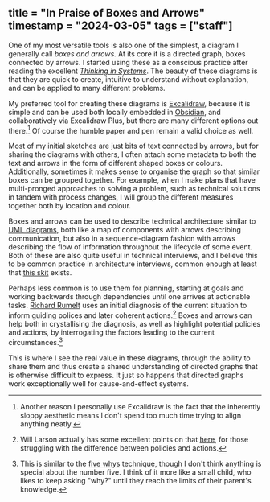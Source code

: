 title = "In Praise of Boxes and Arrows"
timestamp = "2024-03-05"
tags = ["staff"]
---
One of my most versatile tools is also one of the simplest, a diagram I
generally call _boxes and arrows_. At its core it is a directed graph, boxes
connected by arrows. I started using these as a conscious practice after reading
the excellent _[Thinking in
Systems](https://en.wikipedia.org/wiki/Thinking_In_Systems%3A_A_Primer)_. The
beauty of these diagrams is that they are quick to create, intuitive to
understand without explanation, and can be applied to many different problems.

My preferred tool for creating these diagrams is
[Excalidraw](https://excalidraw.com/), because it is simple and can be used both
locally embedded in [Obsidian](https://obsidian.md), and collaboratively via
Excalidraw Plus, but there are many different options out there.[^1] Of course
the humble paper and pen remain a valid choice as well.

Most of my initial sketches are just bits of text connected by arrows, but for
sharing the diagrams with others, I often attach some metadata to both the text
and arrows in the form of different shaped boxes or colours. Additionally,
sometimes it makes sense to organise the graph so that similar boxes can be
grouped together. For example, when I make plans that have multi-pronged
approaches to solving a problem, such as technical solutions in tandem with
process changes, I will group the different measures together both by location
and colour.

Boxes and arrows can be used to describe technical architecture similar to [UML
diagrams](https://en.wikipedia.org/wiki/Unified_Modeling_Language#Diagrams),
both like a map of components with arrows describing communication, but also in
a sequence-diagram fashion with arrows describing the flow of information
throughout the lifecycle of some event. Both of these are also quite useful in
technical interviews, and I believe this to be common practice in architecture
interviews, common enough at least that [this
skit](https://www.youtube.com/watch?v=y8OnoxKotPQ) exists.

Perhaps less common is to use them for planning, starting at goals and working
backwards through dependencies until one arrives at actionable tasks. [Richard
Rumelt](https://www.goodreads.com/book/show/11721966-good-strategy-bad-strategy)
uses an initial diagnosis of the current situation to inform guiding polices and
later coherent actions.[^2] Boxes and arrows can help both in crystallising the
diagnosis, as well as highlight potential policies and actions, by interrogating
the factors leading to the current circumstances.[^3]

This is where I see the real value in these diagrams, through the ability to
share them and thus create a shared understanding of directed graphs that is
otherwise difficult to express. It just so happens that directed graphs work
exceptionally well for cause-and-effect systems.

[^1]: Another reason I personally use Excalidraw is the fact that the inherently
    sloppy aesthetic means I don't spend too much time trying to align anything
    neatly.

[^2]: Will Larson actually has some excellent points on that
    [here](https://www.youtube.com/watch?v=vkfzpQ10eI4), for those struggling
    with the difference between policies and actions.

[^3]: This is similar to the [five
    whys](https://en.wikipedia.org/wiki/Five_whys) technique, though I don't
    think anything is special about the number five. I think of it more like a
    small child, who likes to keep asking "why?" until they reach the limits of
    their parent's knowledge.

